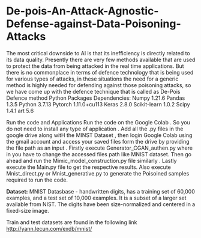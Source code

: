 # De-pois-An-Attack-Agnostic-Defense-against-Data-Poisoning-Attacks
The most critical downside to AI is that its inefficiency is directly related to its data quality. Presently there are very few methods available that are used to protect the data from being attacked in the real time applications. But there is no commonplace in terms of defence technology that is being used for various types of attacks, in these situations the need for a generic method is highly needed for defending against those poisoning attacks, so we have come up with the defence technique that is called as De-Pois Defence method 
Python Packages
Dependencies:
Numpy 1.21.6
Pandas 1.3.5
Python 3.7.13
Pytorch 1.11.0+cu113
Keras 2.8.0
Scikit-learn 1.0.2
Scipy 1.4.1
art 5.6

Run the code and Applications
Run the code on the Google Colab . So you do not need to install any type of application .
Add all the .py files in the google drive along witH the MINST Dataset , then login Google Colab using the gmail account and access your saved files form the drive by providing the file path as an input .
Firstly execute Generator_CGAN_authen.py where in you have to change the accessed files path like MNIST dataset.
Then go ahead and run the Mimic_model_construction.py file similarly .
Lastly execute the Main.py file to get the respective results. Also execute Mnist_direct.py or Mnist_generative.py to generate the Poisoined samples required to run the code.

**Dataset:**
MNIST Datasbase - handwritten digits, has a training set of 60,000 examples, and a test set of 10,000 examples. It is a subset of a larger set available from NIST. The digits have been size-normalized and centered in a fixed-size image.

Train and test datasets are found in the following link http://yann.lecun.com/exdb/mnist/

